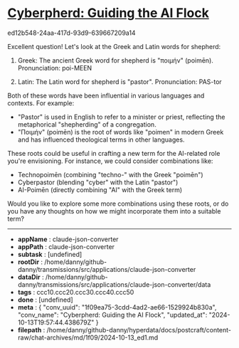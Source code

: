 # [Cyberpherd: Guiding the AI Flock](https://claude.ai/chat/1f09ea75-3cdd-4ad2-ae66-1529924b830a)

ed12b548-24aa-417d-93d9-639667209a14

 Excellent question! Let's look at the Greek and Latin words for shepherd:

1. Greek:
   The ancient Greek word for shepherd is "ποιμήν" (poimēn).
   Pronunciation: poi-MEEN

2. Latin:
   The Latin word for shepherd is "pastor".
   Pronunciation: PAS-tor

Both of these words have been influential in various languages and contexts. For example:

- "Pastor" is used in English to refer to a minister or priest, reflecting the metaphorical "shepherding" of a congregation.
- "Ποιμήν" (poimēn) is the root of words like "poimen" in modern Greek and has influenced theological terms in other languages.

These roots could be useful in crafting a new term for the AI-related role you're envisioning. For instance, we could consider combinations like:

- Technopoimēn (combining "techno-" with the Greek "poimēn")
- Cyberpastor (blending "cyber" with the Latin "pastor")
- AI-Poimēn (directly combining "AI" with the Greek term)

Would you like to explore some more combinations using these roots, or do you have any thoughts on how we might incorporate them into a suitable term?

---

* **appName** : claude-json-converter
* **appPath** : claude-json-converter
* **subtask** : [undefined]
* **rootDir** : /home/danny/github-danny/transmissions/src/applications/claude-json-converter
* **dataDir** : /home/danny/github-danny/transmissions/src/applications/claude-json-converter/data
* **tags** : ccc10.ccc20.ccc30.ccc40.ccc50
* **done** : [undefined]
* **meta** : {
  "conv_uuid": "1f09ea75-3cdd-4ad2-ae66-1529924b830a",
  "conv_name": "Cyberpherd: Guiding the AI Flock",
  "updated_at": "2024-10-13T19:57:44.438679Z"
}
* **filepath** : /home/danny/github-danny/hyperdata/docs/postcraft/content-raw/chat-archives/md/1f09/2024-10-13_ed1.md